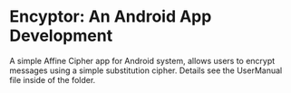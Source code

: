 # Encyptor: An Android App Development

A simple Affine Cipher app for Android system, allows users to encrypt messages using a simple substitution cipher. 
Details see the UserManual file inside of the folder.
